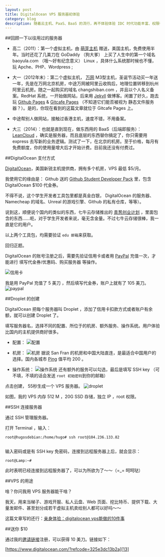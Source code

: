 ```yaml
---
layout: post
title: DigitalOcean VPS 服务器初体验
category: blog
description: 随着云主机、PaaS、BaaS 的流行，再不体验体验 IDC 时代功能丰富、权限强大的 VPS ，恐怕就再也找不回那个曾经让我着迷不已并乐在其中的感觉了。
---
```


##回顾一下以往用过的服务器

+ 高二（2011）：第一个虚拟主机，由 [萌芽主机][1] 赠送，美国主机，免费使用半年。当时还花了几美刀在 GoDaddy （狗大爹） 上买了人生中的第一个域名 baoyula.com （哦～好有纪念意义） Linux ，具体什么系统那时候也不懂，玩 Apche、PHP、Wordpress ;

+ 大一（2012年末）：第二个虚拟主机， [万网][2] M3型主机，圣诞节活动买一年送一年，先是在万网北京机房，中途万网被阿里云收购后，地理位置转移到杭州阿里云机房。随之一起购买的域名 changshiban.com ，并且以个人名义备案。RedHat 系统，一开始做网站，后来用  [Jekyll][3] 做博客。闲置了好久，跑去玩 [Github Pages][4] & [Gitcafe Pages][5] （不知道它们能否被视为 静态文件服务器？）。是的，你现在看到的这篇文章就位于 Gitcafe Pages 上。

+ 中途帮别人做网站，接触过香港主机，速度不错，不用备案。

+ 大三（2014）：也就是直到现在，做东西用的 BaaS（后端即服务）： [LeanCloud][6] ，确实是服务器，而且底层的东西替你搞定了，你只需要用 express 去写新的业务逻辑。测试了一下，在北京的机房。至于价格，每月有免费额度，你的使用量增大后才开始计费。目前我还没有付费过。


##DigitalOcean 支付方式

[DigitalOcean][7]，美国新锐主机提供商，拥有多个机房，VPS 最低 $5/月。

我使用它的缘由是： Github 送的 [Github Student Developer Pack][8] 里，包含 DigitalOcean $100 代金券。

不得不说，这个学生开发者工具包里都是真金白银， DigitalOcean 的服务器、Namecheap 的域名、Unreal 的游戏引擎、Github 的私有仓库，等等）。

说到这，顺便说个国内的类似的东西，七牛云存储推出的 [青葱创业计划][9] ，里面包含的东西……呃，对于学生开发者来说，毫无含金量。不过七牛云存储很棒，我一直是它的用户。

以上两个工具包，均需要验证 `edu 邮箱`来获取。

回归正题。

DigitalOcean 的账号注册之后，需要先验证信用卡或者用 [PayPal][10] 充值一次，才能进行 填写代金券/优惠码、购买服务器 等操作。

![信用卡](http://changshiban.qiniudn.com/post/credit.png)

我是用 PayPal 充值了 5 美刀 ，然后填写代金券，账户上就有了 105 美刀。
![paypal](http://changshiban.qiniudn.com/post/paypal.png)

##Droplet 的创建

DigitalOcean 把每个服务器叫 Droplet ，添加了信用卡扣款方式或者账户有余额，就可以创建 Droplet 了。

填写服务器名，选择不同的配置、所位于的机房、额外服务、操作系统。用户体验比国内的主机提供商好很多。

+ 配置：
![配置](http://changshiban.qiniudn.com/post/size.png)

+ 机房：
![机房](http://changshiban.qiniudn.com/post/region.png)
据说 San Fran 的机房和中国大陆直连，是最适合中国用户的选择。国内各城市 [Ping][11] 值平均 200 。

+ 操作系统：
![操作系统](http://changshiban.qiniudn.com/post/image.png)
还有额外的服务可以勾选，最后是填写 SSH key （可不填，不填的话会发送 `root 初始密码`到你的邮箱）

点击创建， 55秒生成一个 VPS 服务器。
![droplet](http://changshiban.qiniudn.com/post/droplet.png)

如图，我的 VPS 内存 512 M ，20G SSD 存储，独立 IP ，root 权限。

##SSH 连接服务器

通过 SSH 管理服务器。

打开 Terminal ，输入：

```
root@hugosdebian:/home/hugo# ssh root@104.236.133.82
	
```

输入密码或是有 SSH key 免密码，连接到远程服务器上后，就会显示：

```
root@Lamp:~# 

```

此时表明已经连接到远程服务器了，可以为所欲为了～～（=_= 呵呵哒）


##VPS 的用途

啥？你问我用 VPS 服务器能干啥？

我天，用来当梯子、游戏开服、私人云盘、Web 页面、挖比特币、提供下载、大量发邮件、甚至划分成若干虚拟主机卖给别人都可以好吗～～

这篇文章写的还行：[亲身体验：digitalocean vps能做的10件事][12]


##送你 $10

通过我的[邀请链接][14]注册，可以获得 10 美刀。链接如下：

[https://www.digitalocean.com/?refcode=325e3dc13b2a][13]


[1]:   http://www.budidc.com      " 萌芽主机"
[2]:   http://www.net.cn          "万网"
[3]:   http://jekyllrb.com/        "Jekyll"
[4]:   https://pages.github.com/        " Github Pages"
[5]:   https://gitcafe.com/GitCafe/Help/wiki/Pages-%E7%9B%B8%E5%85%B3%E5%B8%AE%E5%8A%A9#wiki      " Gitcafe Pages"
[6]:   https://leancloud.cn/              "LeanCloud"
[7]:   https://www.digitalocean.com/?refcode=325e3dc13b2a "DigitalOcean"
[8]:   https://education.github.com/pack  "官网页面"
[9]:   http://qingcong.qiniu.io/pack      "官网页面" 
[10]:  https://www.paypal.com             "paypal" 
[11]:  http://ping.chinaz.com/            "Ping 检测"
[12]:  http://since1989.org/digitalocean/vps-vpn-shadowsocks.html  "亲身体验：digitalocean vps能做的10件事"
[13]:  https://www.digitalocean.com/?refcode=325e3dc13b2a "注册"
[14]:  https://www.digitalocean.com/?refcode=325e3dc13b2a "注册"
